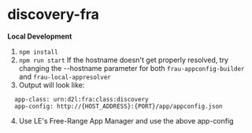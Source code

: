 # discovery-fra

__Local Development__

1. `npm install`
2. `npm run start`
If the hostname doesn't get properly resolved, try changing the --hostname parameter for both `frau-appconfig-builder` and `frau-local-appresolver`
3. Output will look like:
```
  app-class: urn:d2l:fra:class:discovery
  app-config: http://{HOST_ADDRESS}:{PORT}/app/appconfig.json
```
4. Use LE's Free-Range App Manager and use the above app-config
